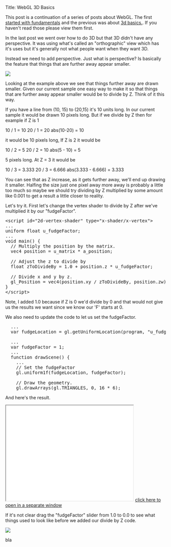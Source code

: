 Title: WebGL 3D Basics

This post is a continuation of a series of posts about WebGL.
The first <a href="webgl-fundamentals.html">started with fundamentals</a> and
the previous was about <a href="webgl-3d-basics.html">3d basics.</a>.
If you haven't read those please view them first.

In the last post we went over how to do 3D but that 3D didn't have any perspective.
It was using what's called an "orthographic" view which has it's uses but it's
generally not what people want when they want 3D.

Instead we need to add perspective. Just what is perspective?
Is basically the feature that things that are further away appear
smaller.

<img class="webgl_center" src="resources/perspective-example.jpg" />

Looking at the example above we see that things further away
are drawn smaller. Given our current sample one easy way to
make it so that things that are further away appear smaller
would be to divide by Z. Think of it this way.

If you have a line from (10, 15) to (20,15) it's 10 units long.
In our current sample it would be drawn 10 pixels long. But if we
divide by Z then for example if Z is 1

10 / 1 = 10
20 / 1 = 20
abs(10-20) = 10

it would be 10 pixels long, If Z is 2 it would be

10 / 2 = 5
20 / 2 = 10
abs(5 - 10) = 5

5 pixels long.  At Z = 3 it would be

10 / 3 = 3.333
20 / 3 = 6.666
abs(3.333 - 6.666) = 3.333

You can see that as Z increase, as it gets further away, we'll end up drawing it smaller.
Halfing the size just one pixel away more away is probably a little too much so maybe we
should try dividing by Z multiplied by some amount like 0.001 to get a result a little
closer to reality.

Let's try it. First let's change the vertex shader to divide by Z after we've
multiplied it by our "fudgeFactor".

<pre class="prettyprint">
&lt;script id="2d-vertex-shader" type="x-shader/x-vertex"&gt;
...
uniform float u_fudgeFactor;
...
void main() {
  // Multiply the position by the matrix.
  vec4 position = u_matrix * a_position;

  // Adjust the z to divide by
  float zToDivideBy = 1.0 + position.z * u_fudgeFactor;

  // Divide x and y by z.
  gl_Position = vec4(position.xy / zToDivideBy, position.zw);
}
&lt;/script&gt;
</pre>

Note, I added 1.0 because if Z is 0 we'd divide by 0 and that would not give us the results we want
since we know our 'F' starts at 0.

We also need to update the code to let us set the fudgeFactor.

<pre class="prettyprint">
  ...
  var fudgeLocation = gl.getUniformLocation(program, "u_fudgeFactor");

  ...
  var fudgeFactor = 1;
  ...
  function drawScene() {
    ...
    // Set the fudgeFactor
    gl.uniform1f(fudgeLocation, fudgeFactor);

    // Draw the geometry.
    gl.drawArrays(gl.TRIANGLES, 0, 16 * 6);
</pre>

And here's the result.

<iframe class="webgl_example" src="../webgl/webgl-3d-perspective.html" width="400" height="300"></iframe>
<a class="webgl_center" href="../webgl/webgl-3d-perspective.html" target="_blank">click here to open in a separate window</a>

If it's not clear drag the "fudgeFactor" slider from 1.0 to 0.0 to see what things used to look like before
we added our divide by Z code.

<img class="webgl_center" src="resources/orthographc-vs-perspective.png" />

bla

